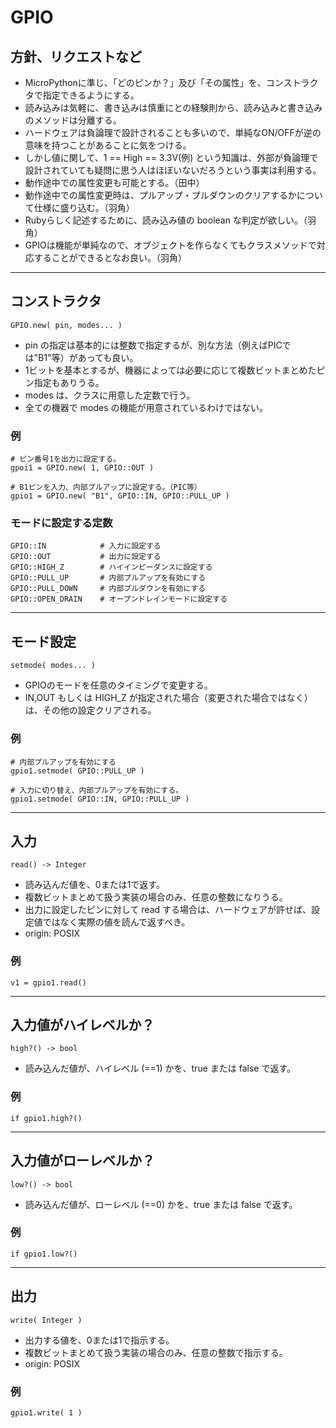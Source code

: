 # GPIO

## 方針、リクエストなど

* MicroPythonに準じ、「どのピンか？」及び「その属性」を、コンストラクタで指定できるようにする。
* 読み込みは気軽に、書き込みは慎重にとの経験則から、読み込みと書き込みのメソッドは分離する。
* ハードウェアは負論理で設計されることも多いので、単純なON/OFFが逆の意味を持つことがあることに気をつける。
* しかし値に関して、1 == High == 3.3V(例) という知識は、外部が負論理で設計されていても疑問に思う人はほぼいないだろうという事実は利用する。
* 動作途中での属性変更も可能とする。（田中）
* 動作途中での属性変更時は、プルアップ・プルダウンのクリアするかについて仕様に盛り込む。（羽角）
* Rubyらしく記述するために、読み込み値の boolean な判定が欲しい。（羽角）
* GPIOは機能が単純なので、オブジェクトを作らなくてもクラスメソッドで対応することができるとなお良い。（羽角）

--------------------------------------------------------------------------------
## コンストラクタ
```
GPIO.new( pin, modes... )
```

* pin の指定は基本的には整数で指定するが、別な方法（例えばPICでは"B1"等）があっても良い。
* 1ビットを基本とするが、機器によっては必要に応じて複数ビットまとめたピン指定もありうる。
* modes は、クラスに用意した定数で行う。
* 全ての機器で modes の機能が用意されているわけではない。

### 例
```
# ピン番号1を出力に設定する。
gpoi1 = GPIO.new( 1, GPIO::OUT )

# B1ピンを入力、内部プルアップに設定する。（PIC等）
gpio1 = GPIO.new( "B1", GPIO::IN, GPIO::PULL_UP )
```

### モードに設定する定数

```
GPIO::IN            # 入力に設定する
GPIO::OUT           # 出力に設定する
GPIO::HIGH_Z        # ハイインピーダンスに設定する
GPIO::PULL_UP       # 内部プルアップを有効にする
GPIO::PULL_DOWN     # 内部プルダウンを有効にする
GPIO::OPEN_DRAIN    # オープンドレインモードに設定する
```

--------------------------------------------------------------------------------
## モード設定
```
setmode( modes... )
```

* GPIOのモードを任意のタイミングで変更する。
* IN,OUT もしくは HIGH_Z が指定された場合（変更された場合ではなく）は、その他の設定クリアされる。

### 例
```
# 内部プルアップを有効にする
gpio1.setmode( GPIO::PULL_UP )

# 入力に切り替え、内部プルアップを有効にする。
gpio1.setmode( GPIO::IN, GPIO::PULL_UP )
```

--------------------------------------------------------------------------------
## 入力
```
read() -> Integer
```

* 読み込んだ値を、0または1で返す。
* 複数ビットまとめて扱う実装の場合のみ、任意の整数になりうる。
* 出力に設定したピンに対して read する場合は、ハードウェアが許せば、設定値ではなく実際の値を読んで返すべき。
* origin: POSIX

### 例
```
v1 = gpio1.read()
```

--------------------------------------------------------------------------------
## 入力値がハイレベルか？
```
high?() -> bool
```

* 読み込んだ値が、ハイレベル (==1) かを、true または false で返す。

### 例
```
if gpio1.high?()
```

--------------------------------------------------------------------------------
## 入力値がローレベルか？
```
low?() -> bool
```

* 読み込んだ値が、ローレベル (==0) かを、true または false で返す。

### 例
```
if gpio1.low?()
```

--------------------------------------------------------------------------------
## 出力
```
write( Integer )
```

* 出力する値を、0または1で指示する。
* 複数ビットまとめて扱う実装の場合のみ、任意の整数で指示する。
* origin: POSIX
  
### 例
```
gpio1.write( 1 )
```
